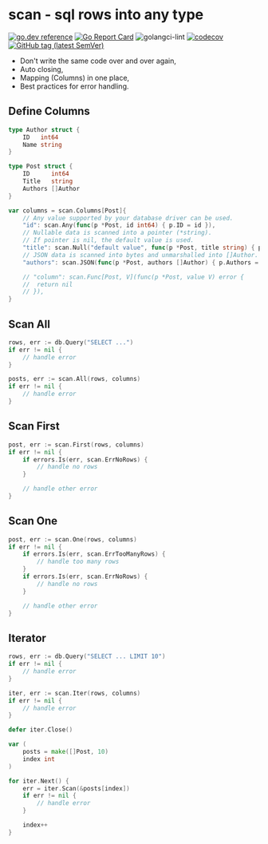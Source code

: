 # scan - sql rows into any type

[![go.dev reference](https://img.shields.io/badge/go.dev-reference-007d9c?logo=go&logoColor=white)](https://pkg.go.dev/github.com/wroge/scan)
[![Go Report Card](https://goreportcard.com/badge/github.com/wroge/scan)](https://goreportcard.com/report/github.com/wroge/scan)
![golangci-lint](https://github.com/wroge/scan/workflows/golangci-lint/badge.svg)
[![codecov](https://codecov.io/gh/wroge/scan/branch/main/graph/badge.svg?token=SBSedMOGHR)](https://codecov.io/gh/wroge/scan)
[![GitHub tag (latest SemVer)](https://img.shields.io/github/tag/wroge/scan.svg?style=social)](https://github.com/wroge/scan/tags)

- Don't write the same code over and over again,
- Auto closing,
- Mapping (Columns) in one place,
- Best practices for error handling.

## Define Columns

```go
type Author struct {
	ID   int64
	Name string
}

type Post struct {
	ID      int64
	Title   string
	Authors []Author
}

var columns = scan.Columns[Post]{
	// Any value supported by your database driver can be used.
	"id": scan.Any(func(p *Post, id int64) { p.ID = id }),
	// Nullable data is scanned into a pointer (*string).
	// If pointer is nil, the default value is used.
	"title": scan.Null("default value", func(p *Post, title string) { p.Title = title }),
	// JSON data is scanned into bytes and unmarshalled into []Author.
	"authors": scan.JSON(func(p *Post, authors []Author) { p.Authors = authors }),

	// "column": scan.Func[Post, V](func(p *Post, value V) error {
	// 	return nil
	// }),
}
```

## Scan All

```go 
rows, err := db.Query("SELECT ...")
if err != nil {
	// handle error
}

posts, err := scan.All(rows, columns)
if err != nil {
	// handle error
}
```

## Scan First

```go 
post, err := scan.First(rows, columns)
if err != nil {
	if errors.Is(err, scan.ErrNoRows) {
		// handle no rows
	}

	// handle other error
}
```

## Scan One

```go 
post, err := scan.One(rows, columns)
if err != nil {
	if errors.Is(err, scan.ErrTooManyRows) {
		// handle too many rows
	}
	if errors.Is(err, scan.ErrNoRows) {
		// handle no rows
	}

	// handle other error
}
```

## Iterator

```go 
rows, err := db.Query("SELECT ... LIMIT 10")
if err != nil {
	// handle error
}

iter, err := scan.Iter(rows, columns)
if err != nil {
	// handle error
}

defer iter.Close()

var (
	posts = make([]Post, 10)
	index int
)

for iter.Next() {
	err = iter.Scan(&posts[index])
	if err != nil {
		// handle error
	}

	index++
}
```
